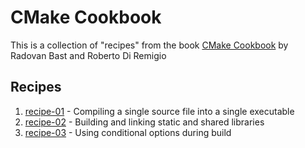 # CMake Cookbook 

This is a collection of "recipes" from the book [CMake Cookbook](https://learning.oreilly.com/library/view/cmake-cookbook/9781788470711/) by Radovan Bast and Roberto Di Remigio

## Recipes

1. [recipe-01](./recipe-01) - Compiling a single source file into a single executable
2. [recipe-02](./recipe-02) - Building and linking static and shared libraries 
3. [recipe-03](./recipe-03) - Using conditional options during build
